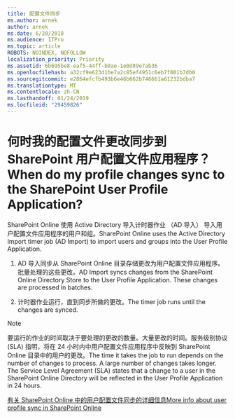 ```yaml
---
title: 配置文件同步
ms.author: arnek
author: arnek
ms.date: 6/20/2018
ms.audience: ITPro
ms.topic: article
ROBOTS: NOINDEX, NOFOLLOW
localization_priority: Priority
ms.assetid: 6b695be8-eaf5-44ff-b0ae-1e0d89e7ab36
ms.openlocfilehash: a32cf9e623d1be7a2c85ef4951c6eb7f001b7db0
ms.sourcegitcommit: e2864efcfb493b6e46b662b746661a61232bdba7
ms.translationtype: MT
ms.contentlocale: zh-CN
ms.lasthandoff: 01/24/2019
ms.locfileid: "29459826"
---
```

# <a name="when-do-my-profile-changes-sync-to-the-sharepoint-user-profile-application"></a><span data-ttu-id="393c8-102">何时我的配置文件更改同步到 SharePoint 用户配置文件应用程序？</span><span class="sxs-lookup"><span data-stu-id="393c8-102">When do my profile changes sync to the SharePoint User Profile Application?</span></span>

<span data-ttu-id="393c8-103">SharePoint Online 使用 Active Directory 导入计时器作业 （AD 导入） 导入用户配置文件应用程序的用户和组。</span><span class="sxs-lookup"><span data-stu-id="393c8-103">SharePoint Online uses the Active Directory Import timer job (AD Import) to import users and groups into the User Profile Application.</span></span> 
  
1. <span data-ttu-id="393c8-p101">AD 导入同步从 SharePoint Online 目录存储更改为用户配置文件应用程序。批量处理的这些更改。</span><span class="sxs-lookup"><span data-stu-id="393c8-p101">AD Import syncs changes from the SharePoint Online Directory Store to the User Profile Application. These changes are processed in batches.</span></span>
    
2. <span data-ttu-id="393c8-106">计时器作业运行，直到同步所做的更改。</span><span class="sxs-lookup"><span data-stu-id="393c8-106">The timer job runs until the changes are synced.</span></span>
    
> [!NOTE]
> <span data-ttu-id="393c8-p102">要运行的作业的时间取决于要处理的更改的数量。大量更改的时间。服务级别协议 (SLA) 指明，将在 24 小时内中用户配置文件应用程序中反映到 SharePoint Online 目录中的用户的更改。</span><span class="sxs-lookup"><span data-stu-id="393c8-p102">The time it takes the job to run depends on the number of changes to process. A large number of changes takes longer. The Service Level Agreement (SLA) states that a change to a user in the SharePoint Online Directory will be reflected in the User Profile Application in 24 hours.</span></span> 
  
[<span data-ttu-id="393c8-110">有关 SharePoint Online 中的用户配置文件同步的详细信息</span><span class="sxs-lookup"><span data-stu-id="393c8-110">More info about user profile sync in SharePoint Online</span></span>](https://go.microsoft.com/fwlink/?linkid=875671)
  

